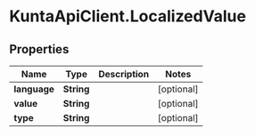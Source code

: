 # KuntaApiClient.LocalizedValue

## Properties
Name | Type | Description | Notes
------------ | ------------- | ------------- | -------------
**language** | **String** |  | [optional] 
**value** | **String** |  | [optional] 
**type** | **String** |  | [optional] 



